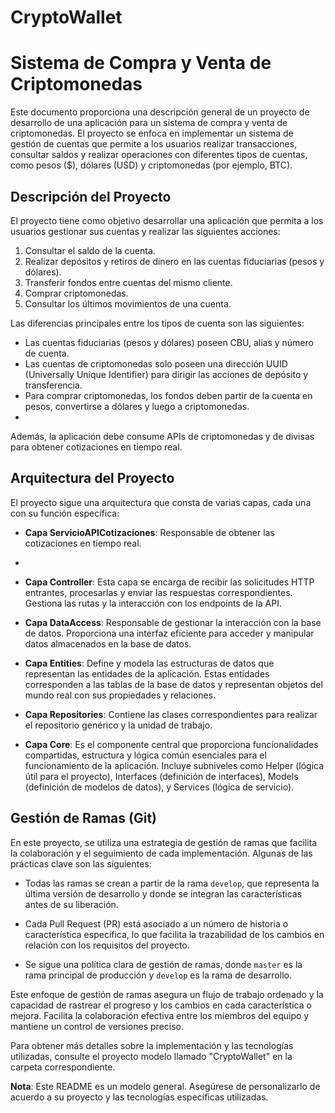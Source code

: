 # CryptoWallet
# Sistema de Compra y Venta de Criptomonedas

Este documento proporciona una descripción general de un proyecto de desarrollo de una aplicación para un sistema de compra y venta de criptomonedas. El proyecto se enfoca en implementar un sistema de gestión de cuentas que permite a los usuarios realizar transacciones, consultar saldos y realizar operaciones con diferentes tipos de cuentas, como pesos ($), dólares (USD) y criptomonedas (por ejemplo, BTC).

## Descripción del Proyecto

El proyecto tiene como objetivo desarrollar una aplicación que permita a los usuarios gestionar sus cuentas y realizar las siguientes acciones:

1. Consultar el saldo de la cuenta.
2. Realizar depósitos y retiros de dinero en las cuentas fiduciarias (pesos y dólares).
3. Transferir fondos entre cuentas del mismo cliente.
4. Comprar criptomonedas.
5. Consultar los últimos movimientos de una cuenta.

Las diferencias principales entre los tipos de cuenta son las siguientes:

- Las cuentas fiduciarias (pesos y dólares) poseen CBU, alias y número de cuenta.
- Las cuentas de criptomonedas solo poseen una dirección UUID (Universally Unique Identifier) para dirigir las acciones de depósito y transferencia.
- Para comprar criptomonedas, los fondos deben partir de la cuenta en pesos, convertirse a dólares y luego a criptomonedas.
- 
Además, la aplicación debe consume APIs de criptomonedas y de divisas para obtener cotizaciones en tiempo real.

## Arquitectura del Proyecto

El proyecto sigue una arquitectura que consta de varias capas, cada una con su función específica:

- **Capa ServicioAPICotizaciones**: Responsable de obtener las cotizaciones en tiempo real.
- 
- **Capa Controller**: Esta capa se encarga de recibir las solicitudes HTTP entrantes, procesarlas y enviar las respuestas correspondientes. Gestiona las rutas y la interacción con los endpoints de la API.

- **Capa DataAccess**: Responsable de gestionar la interacción con la base de datos. Proporciona una interfaz eficiente para acceder y manipular datos almacenados en la base de datos.

- **Capa Entities**: Define y modela las estructuras de datos que representan las entidades de la aplicación. Estas entidades corresponden a las tablas de la base de datos y representan objetos del mundo real con sus propiedades y relaciones.

- **Capa Repositories**: Contiene las clases correspondientes para realizar el repositorio genérico y la unidad de trabajo.

- **Capa Core**: Es el componente central que proporciona funcionalidades compartidas, estructura y lógica común esenciales para el funcionamiento de la aplicación. Incluye subniveles como Helper (lógica útil para el proyecto), Interfaces (definición de interfaces), Models (definición de modelos de datos), y Services (lógica de servicio).

## Gestión de Ramas (Git)

En este proyecto, se utiliza una estrategia de gestión de ramas que facilita la colaboración y el seguimiento de cada implementación. Algunas de las prácticas clave son las siguientes:

- Todas las ramas se crean a partir de la rama `develop`, que representa la última versión de desarrollo y donde se integran las características antes de su liberación.

- Cada Pull Request (PR) está asociado a un número de historia o característica específica, lo que facilita la trazabilidad de los cambios en relación con los requisitos del proyecto.

- Se sigue una política clara de gestión de ramas, donde `master` es la rama principal de producción y `develop` es la rama de desarrollo.

Este enfoque de gestión de ramas asegura un flujo de trabajo ordenado y la capacidad de rastrear el progreso y los cambios en cada característica o mejora. Facilita la colaboración efectiva entre los miembros del equipo y mantiene un control de versiones preciso.

Para obtener más detalles sobre la implementación y las tecnologías utilizadas, consulte el proyecto modelo llamado "CryptoWallet" en la carpeta correspondiente.

**Nota**: Este README es un modelo general. Asegúrese de personalizarlo de acuerdo a su proyecto y las tecnologías específicas utilizadas.
